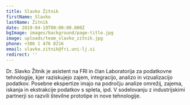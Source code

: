 ```yaml
---
title: Slavko Žitnik
firstName: Slavko
lastName: Žitnik
date: 2019-04-19T00:00:00.000Z
bgImage: images/background/page-title.jpg
image: uploads/team_slavko_zitnik.jpg
phone: +386 1 476 8216
email: slavko.zitnik@fri.uni-lj.si
redirect: ''
---
```

Dr. Slavko Žitnik je asistent na FRI in član Laboratorija za podatkovne tehnologije, kjer raziskujejo zajem, integracijo, analizo in vizualizacijo podatkov. Posebne ekspertize imajo na področju analize omrežij, zajema, iskanja in ekstrakcije podatkov s spleta, ipd. V sodelovanju z industrijskimi partnerji so razvili številne prototipe in nove tehnologije.
